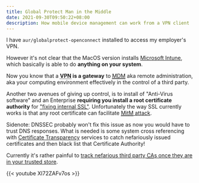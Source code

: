 ```yaml
---
title: Global Protect Man in the Middle
date: 2021-09-30T09:50:22+08:00
description: How mobile device management can work from a VPN client
---
```


I have `aur/globalprotect-openconnect` installed to access my employer's VPN.

However it's not clear that the MacOS version installs [Microsoft
Intune](https://docs.microsoft.com/en-us/mem/intune/fundamentals/what-is-intune),
which basically is able to do **anything on your system**.

Now you know that a **<abbr title="Virtual Private Network">VPN</abbr> is a
gateway** to <a href="https://en.wikipedia.org/wiki/Mobile_device_management"><abbr title="Mobile device management">MDM</abbr></a> aka remote administration, aka your computing environment effectively in the control of a third party.

Another two avenues of giving up control, is to install of "Anti-Virus
software" and an Enterprise **requiring you install a root certificate
authority** for <a href="https://youtu.be/GqZ7yPzWTaQ">"fixing internal
SSL"</a>. Unfortunately the way SSL currently works is that any root
certificate can facilitate <a
href="https://en.wikipedia.org/wiki/Man-in-the-middle_attack"><abbr title="Man
in the Middle">MitM</abbr> attack</a>.

Sidenote: DNSSEC probably won't fix this issue as now you would have to trust
DNS responses. What is needed is some system cross referencing with
[Certificate
Transparency](https://en.wikipedia.org/wiki/Certificate_Transparency) services
to catch nefariously issued certificates and then black list that Certificate
Authority!

Currently it's rather painful to [track nefarious third party <abbr title="Certificate Authority">CA</abbr>s once they are in your trusted store](https://www.reddit.com/r/MacOS/comments/pk79ak/how_do_i_know_if_an_additional_ca_was_added_to_my/).

{{< youtube XI72ZAFv7os  >}}
